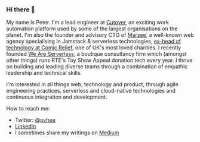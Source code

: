 ### Hi there 👋

My name is Peter. I'm a lead engineer at [Cutover](https://www.cutover.com/), an exciting work automation platform used by some of the largest organisations on the planet. I'm also the founder and advisory CTO of [Marzee](https://marzee.co/), a well-known web agency specialising in Jamstack & serverless technologies, [ex-head of technology at Comic Relief](https://medium.com/comic-relief), one of UK's most loved charities. I recently founded [We Are Serverless](http://weareserverless.com), a boutique consultancy firm which (amongst other things) runs RTE's Toy Show Appeal donation tech every year. I thrive on building and leading diverse teams through a combination of empathic leadership and technical skills. 

I'm interested in all things web, technology and product, through agile engineering practices, serverless and cloud-native technologies and continuous integration and development.

How to reach me:
- Twitter: [@pvhee](https://twitter.com/pvhee)
- [LinkedIn](https://www.linkedin.com/in/petervanhee)
- I sometimes share my writings on [Medium](https://medium.com/@pvhee)
